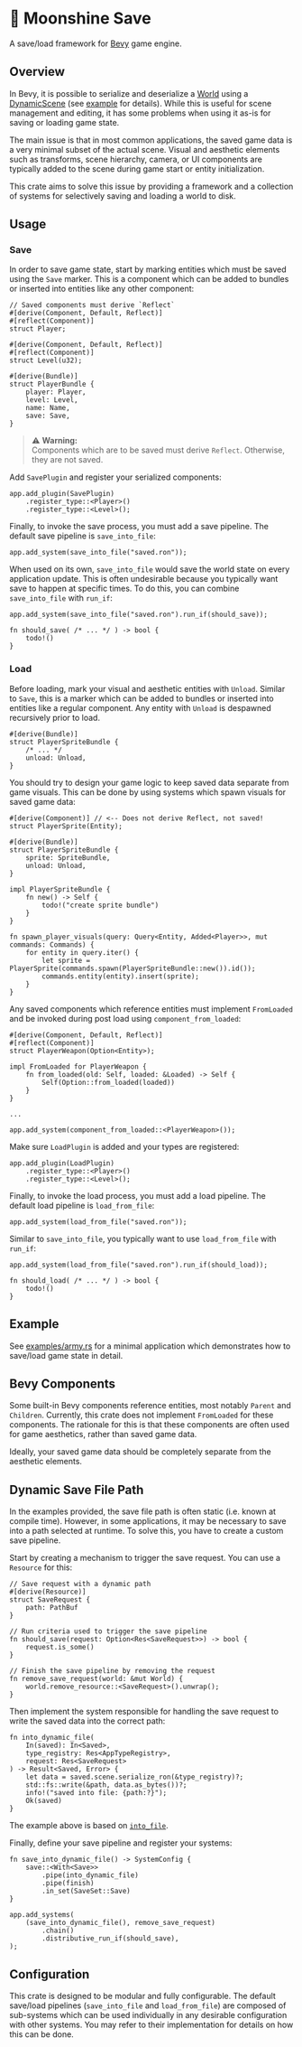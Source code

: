 # 💾 Moonshine Save

A save/load framework for [Bevy](https://github.com/bevyengine/bevy) game engine.

## Overview

In Bevy, it is possible to serialize and deserialize a [World] using a [DynamicScene] (see [example](https://github.com/bevyengine/bevy/blob/main/examples/scene/scene.rs) for details). While this is useful for scene management and editing, it has some problems when using it as-is for saving or loading game state.

The main issue is that in most common applications, the saved game data is a very minimal subset of the actual scene. Visual and aesthetic elements such as transforms, scene hierarchy, camera, or UI components are typically added to the scene during game start or entity initialization.

This crate aims to solve this issue by providing a framework and a collection of systems for selectively saving and loading a world to disk.

## Usage

### Save

In order to save game state, start by marking entities which must be saved using the `Save` marker. This is a component which can be added to bundles or inserted into entities like any other component:
```rust,ignore
// Saved components must derive `Reflect`
#[derive(Component, Default, Reflect)]
#[reflect(Component)]
struct Player;

#[derive(Component, Default, Reflect)]
#[reflect(Component)]
struct Level(u32);

#[derive(Bundle)]
struct PlayerBundle {
    player: Player,
    level: Level,
    name: Name,
    save: Save,
}
```
> ⚠️ **Warning:**<br/>
> Components which are to be saved must derive `Reflect`. Otherwise, they are not saved.

Add `SavePlugin` and register your serialized components:

```rust,ignore
app.add_plugin(SavePlugin)
    .register_type::<Player>()
    .register_type::<Level>();
```

Finally, to invoke the save process, you must add a save pipeline. The default save pipeline is `save_into_file`:

```rust,ignore
app.add_system(save_into_file("saved.ron"));
```

When used on its own, `save_into_file` would save the world state on every application update. This is often undesirable because you typically want save to happen at specific times. To do this, you can combine `save_into_file` with `run_if`:

```rust,ignore
app.add_system(save_into_file("saved.ron").run_if(should_save));

fn should_save( /* ... */ ) -> bool {
    todo!()
}
```

### Load

Before loading, mark your visual and aesthetic entities with `Unload`. Similar to `Save`, this is a marker which can be added to bundles or inserted into entities like a regular component. Any entity with `Unload` is despawned recursively prior to load.

```rust,ignore
#[derive(Bundle)]
struct PlayerSpriteBundle {
    /* ... */
    unload: Unload,
}
```

You should try to design your game logic to keep saved data separate from game visuals.
This can be done by using systems which spawn visuals for saved game data:

```rust,ignore
#[derive(Component)] // <-- Does not derive Reflect, not saved!
struct PlayerSprite(Entity);

#[derive(Bundle)]
struct PlayerSpriteBundle {
    sprite: SpriteBundle,
    unload: Unload,
}

impl PlayerSpriteBundle {
    fn new() -> Self {
        todo!("create sprite bundle")
    }
}

fn spawn_player_visuals(query: Query<Entity, Added<Player>>, mut commands: Commands) {
    for entity in query.iter() {
        let sprite = PlayerSprite(commands.spawn(PlayerSpriteBundle::new()).id());
        commands.entity(entity).insert(sprite);
    }
}
```

Any saved components which reference entities must implement `FromLoaded` and be invoked during post load using `component_from_loaded`:

```rust,ignore
#[derive(Component, Default, Reflect)]
#[reflect(Component)]
struct PlayerWeapon(Option<Entity>);

impl FromLoaded for PlayerWeapon {
    fn from_loaded(old: Self, loaded: &Loaded) -> Self {
        Self(Option::from_loaded(loaded))
    }
}

...

app.add_system(component_from_loaded::<PlayerWeapon>());
```

Make sure `LoadPlugin` is added and your types are registered:

```rust,ignore
app.add_plugin(LoadPlugin)
    .register_type::<Player>()
    .register_type::<Level>();
```

Finally, to invoke the load process, you must add a load pipeline. The default load pipeline is `load_from_file`:

```rust,ignore
app.add_system(load_from_file("saved.ron"));
```

Similar to `save_into_file`, you typically want to use `load_from_file` with `run_if`:

```rust,ignore
app.add_system(load_from_file("saved.ron").run_if(should_load));

fn should_load( /* ... */ ) -> bool {
    todo!()
}
```

## Example

See [examples/army.rs](examples/army.rs) for a minimal application which demonstrates how to save/load game state in detail.

## Bevy Components

Some built-in Bevy components reference entities, most notably `Parent` and `Children`. Currently, this crate does not implement `FromLoaded` for these components. The rationale for this is that these components are often used for game aesthetics, rather than saved game data.

Ideally, your saved game data should be completely separate from the aesthetic elements.

## Dynamic Save File Path

In the examples provided, the save file path is often static (i.e. known at compile time). However, in some applications, it may be necessary to save into a path selected at runtime. To solve this, you have to create a custom save pipeline.

Start by creating a mechanism to trigger the save request. You can use a `Resource` for this:
```rust,ignore
// Save request with a dynamic path
#[derive(Resource)]
struct SaveRequest {
    path: PathBuf
}

// Run criteria used to trigger the save pipeline
fn should_save(request: Option<Res<SaveRequest>>) -> bool {
    request.is_some()
}

// Finish the save pipeline by removing the request
fn remove_save_request(world: &mut World) {
    world.remove_resource::<SaveRequest>().unwrap();
}
```

Then implement the system responsible for handling the save request to write the saved data into the correct path:
```rust,ignore
fn into_dynamic_file(
    In(saved): In<Saved>,
    type_registry: Res<AppTypeRegistry>,
    request: Res<SaveRequest>
) -> Result<Saved, Error> {
    let data = saved.scene.serialize_ron(&type_registry)?;
    std::fs::write(&path, data.as_bytes())?;
    info!("saved into file: {path:?}");
    Ok(saved)
}
```
The example above is based on [`into_file`](https://docs.rs/moonshine-save/latest/moonshine_save/save/fn.into_file.html).

Finally, define your save pipeline and register your systems:

```rust,ignore
fn save_into_dynamic_file() -> SystemConfig {
    save::<With<Save>>
        .pipe(into_dynamic_file)
        .pipe(finish)
        .in_set(SaveSet::Save)
}
```
```rust,ignore
app.add_systems(
    (save_into_dynamic_file(), remove_save_request)
        .chain()
        .distributive_run_if(should_save),
);
```

## Configuration

This crate is designed to be modular and fully configurable. The default save/load pipelines (`save_into_file` and `load_from_file`) are composed of sub-systems which can be used individually in any desirable configuration with other systems. You may refer to their implementation for details on how this can be done.

[World]: https://docs.rs/bevy/latest/bevy/ecs/world/struct.World.html
[DynamicScene]: https://docs.rs/bevy/latest/bevy/prelude/struct.DynamicScene.html
